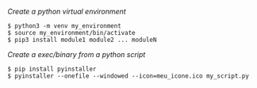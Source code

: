 *Create a python virtual environment*
```
$ python3 -m venv my_environment
$ source my_environment/bin/activate
$ pip3 install module1 module2 ... moduleN
```

*Create a exec/binary from a python script*
```
$ pip install pyinstaller
$ pyinstaller --onefile --windowed --icon=meu_icone.ico my_script.py
```
